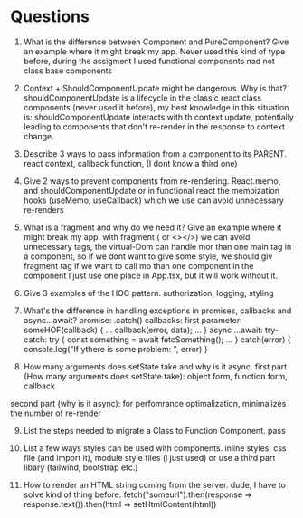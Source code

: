 # Questions
1. What is the difference between Component and PureComponent? Give an example where it might break my app.
Never used this kind of type before, during the assigment I used functional components nad not class base components


2. Context + ShouldComponentUpdate might be dangerous. Why is that?
shouldComponentUpdate is a lifecycle in the classic react class components (never used it before), my best knowledge in this situation is: shouldComponentUpdate interacts with th context update, potentially leading to components that don't re-render in the response to context change.

3. Describe 3 ways to pass information from a component to its
PARENT.
react context, callback function, (I dont know a third one) 

4. Give 2 ways to prevent components from re-rendering.
React.memo, and shouldComponentUpdate or in functional react the memoization hooks (useMemo, useCallback) which we use  can avoid unnecessary re-renders

5. What is a fragment and why do we need it? Give an example where it might break my app.
with fragment (<Fragment></Fragment> or <></>) we can avoid unnecessary tags, the virtual-Dom can handle mor than one main tag in a component, so if we dont want to give some style, we should giv fragment tag if we want to call mo than one component in the component
I just use one place in App.tsx, but it will work without it.

6. Give 3 examples of the HOC pattern.
authorization, logging, styling

7. What's the difference in handling exceptions in promises, callbacks and async...await?
promise: .catch()
callbacks: first parameter:
someHOF(callback) {
    ...
    callback(error, data);
    ...
}
async ...await: try-catch:
try {
    const something = await fetcSomething();
    ...
} catch(error) {
    console.log("If ythere is some problem: ", error)
}

8. How many arguments does setState take and why is it async.
first part (How many arguments does setState take):
object form, function form, callback

second part (why is it async):
for perfomrance optimalization, minimalizes the number of re-render

9. List the steps needed to migrate a Class to Function
Component.
pass

10. List a few ways styles can be used with components.
inline styles, css file (and import it), module style files (i just used) or use a third part libary (tailwind, bootstrap etc.)

11. How to render an HTML string coming from the server.
dude, I have to solve kind of thing before.
fetch("someurl").then(response => response.text()).then(html => setHtmlContent(html))
